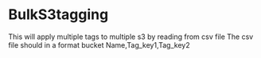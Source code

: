 # BulkS3tagging
This will apply multiple tags to multiple s3 by reading from csv file
The csv file should in a format
bucket Name,Tag_key1,Tag_key2
